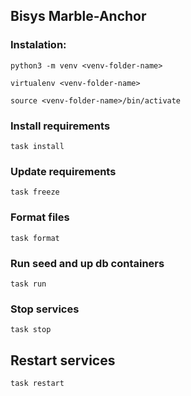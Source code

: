 ## Bisys Marble-Anchor

### Instalation:
~~~
python3 -m venv <venv-folder-name>
~~~

~~~
virtualenv <venv-folder-name>
~~~

~~~
source <venv-folder-name>/bin/activate
~~~

### Install requirements
~~~
task install
~~~

### Update requirements
~~~
task freeze
~~~

### Format files
~~~
task format
~~~

### Run seed and up db containers
~~~
task run
~~~

### Stop services
~~~
task stop
~~~

## Restart services
~~~
task restart
~~~
